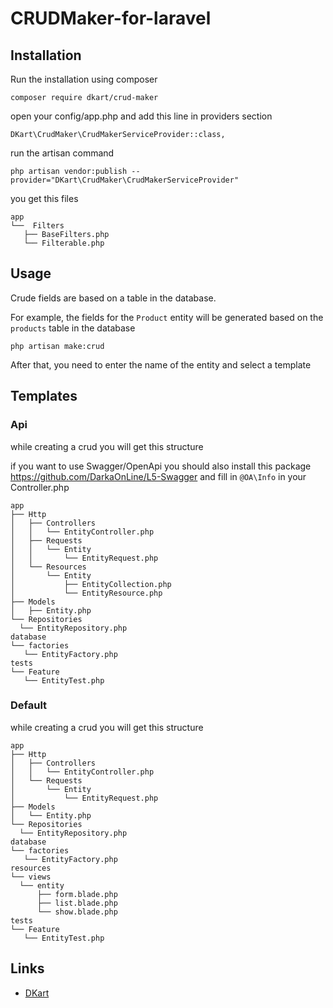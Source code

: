 # CRUDMaker-for-laravel

## Installation

Run the installation using composer
  ```
  composer require dkart/crud-maker
  ```
open your config/app.php and add this line in providers section
  ```
  DKart\CrudMaker\CrudMakerServiceProvider::class,
  ```

run the artisan command
  ```
  php artisan vendor:publish --provider="DKart\CrudMaker\CrudMakerServiceProvider"
  ```
you get this files
  ```
app
└──  Filters
    ├── BaseFilters.php
    └── Filterable.php
  ```

## Usage

Crude fields are based on a table in the database.

For example, the fields for the ```Product``` entity will be generated based on the ```products``` table in the database


  ```
  php artisan make:crud
  ```

After that, you need to enter the name of the entity and select a template

## Templates
### Api
while creating a crud you will get this structure

if you want to use Swagger/OpenApi you should also install this package https://github.com/DarkaOnLine/L5-Swagger and fill in ```@OA\Info``` in your Controller.php
  ```
app
├── Http
│   ├── Controllers
│   │   └── EntityController.php
│   ├── Requests
│   │   └── Entity
│   │       └── EntityRequest.php
│   └── Resources
│       └── Entity
│           ├── EntityCollection.php
│           └── EntityResource.php
├── Models
│   ├── Entity.php
└── Repositories
    └── EntityRepository.php
database
└── factories
    └── EntityFactory.php
tests
└── Feature
    └── EntityTest.php
  ```

### Default
while creating a crud you will get this structure
  ```
app
├── Http
│   ├── Controllers
│   │   └── EntityController.php
│   └── Requests
│       └── Entity
│           └── EntityRequest.php
├── Models
│   └── Entity.php
└── Repositories
    └── EntityRepository.php
database
└── factories
    └── EntityFactory.php
resources
└── views
    └── entity
        ├── form.blade.php
        ├── list.blade.php
        └── show.blade.php
tests
└── Feature
    └── EntityTest.php

  ```

## Links

- [DKart](http://www.dkart.pro/)  
